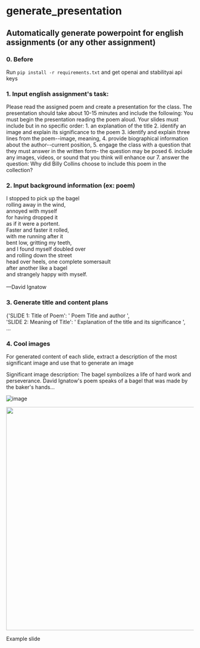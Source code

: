 # generate_presentation

## Automatically generate powerpoint for english assignments (or any other assignment)

### 0. Before

Run ```pip install -r requirements.txt```
and get openai and stabilityai api keys


### 1. Input english assignment's task:

Please read the assigned poem and create a presentation for the class. The presentation should take about 10-15 minutes and include the following: You must begin the presentation reading the poem aloud. Your slides must include but in no specific order: 1. an explanation of the title 2. identify an image and explain its significance to the poem 3. identify and explain three lines from the poem--image, meaning, 4.  provide biographical information about the author--current position, 5. engage the class with a question that they must answer in the written form- the question may be posed  6. include any images, videos, or sound that you think will enhance our 7. answer the question: Why did Billy Collins choose to include this poem in the collection?

### 2. Input background information (ex: poem)

I stopped to pick up the bagel\
rolling away in the wind,\
annoyed with myself\
for having dropped it\
as if it were a portent.\
Faster and faster it rolled,\
with me running after it\
bent low, gritting my teeth,\
and I found myself doubled over\
and rolling down the street\
head over heels, one complete somersault\
after another like a bagel\
and strangely happy with myself.\
\
—David Ignatow

### 3. Generate title and content plans
{'SLIDE 1: Title of Poem': ' Poem Title and author ',\
 'SLIDE 2: Meaning of Title': ' Explanation of the title and its significance ',\
...

### 4. Cool images
For generated content of each slide, extract a description of the most significant image and use that to generate an image

Significant image description: The bagel symbolizes a life of hard work and perseverance. David Ignatow's poem speaks of a bagel that was made by the baker's hands...

![image](https://user-images.githubusercontent.com/58054213/236599170-6cfe9d64-de49-482d-889f-0ab2c0b8dd75.png)

<img src="https://user-images.githubusercontent.com/58054213/236599445-3755acf7-cae3-4d66-9a5a-13976e000f3b.png" width="600">

Example slide
 
